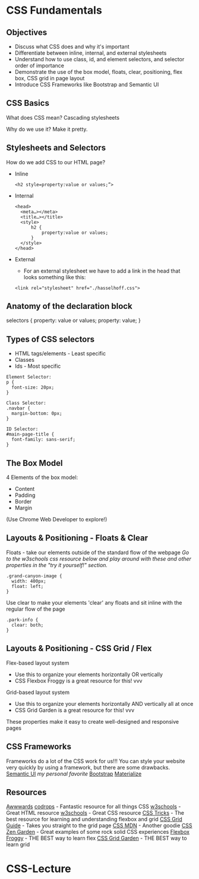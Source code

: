 # CSS Fundamentals

## Objectives

* Discuss what CSS does and why it's important
* Differentiate between inline, internal, and external stylesheets
* Understand how to use class, id, and element selectors, and selector order of importance
* Demonstrate the use of the box model, floats, clear, positioning, flex box, CSS grid in page layout
* Introduce CSS Frameworks like Bootstrap and Semantic UI


## CSS Basics

What does CSS mean?
Cascading stylesheets


Why do we use it?
Make it pretty.


## Stylesheets and Selectors

How do we add CSS to our HTML page?
* Inline
  ```
  <h2 style=property:value or values;”>
  ```

* Internal
  ```
  <head>
  	<meta…></meta>
  	<title…></title>
  	<style>
  		h2 {
  			property:value or values;
  		}
  	</style>
  </head>
  ```

* External
  - For an external stylesheet we have to add a link in the head that looks something like this:

  ```
  <link rel="stylesheet" href="./hasselhoff.css">
  ```

## Anatomy of the declaration block

selectors {
  property: value or values;
  property: value;
}


## Types of CSS selectors
* HTML tags/elements - Least specific
* Classes
* Ids - Most specific

```
Element Selector:
p {
  font-size: 20px;
}

Class Selector:
.navbar {
  margin-bottom: 0px;
}

ID Selector:
#main-page-title {
  font-family: sans-serif;
}
```


## The Box Model

4 Elements of the box model:
* Content
* Padding
* Border
* Margin

(Use Chrome Web Developer to explore!)


## Layouts & Positioning - Floats & Clear
Floats - take our elements outside of the standard flow of the webpage
_Go to the w3schools css resource below and play around with these and other properties in the "try it yourself!" section._
```
.grand-canyon-image {
  width: 400px;
  float: left;
}
```
Use clear to make your elements 'clear' any floats and sit inline with the regular flow of the page
```
.park-info {
  clear: both;
}
```


## Layouts & Positioning - CSS Grid / Flex
Flex-based layout system
- Use this to organize your elements horizontally OR vertically
- CSS Flexbox Froggy is a great resource for this! vvv

Grid-based layout system
- Use this to organize your elements horizontally AND vertically all at once
- CSS Grid Garden is a great resource for this! vvv

These properties make it easy to create well-designed and responsive pages


## CSS Frameworks

Frameworks do a lot of the CSS work for us!!!
You can style your website very quickly by using a framework, but there are some drawbacks.
[Semantic UI](https://semantic-ui.com/) *my personal favorite*
[Bootstrap](https://getbootstrap.com/)
[Materialize](https://materializecss.com/)


## Resources

[Awwwards](https://www.awwwards.com/)
[codrops](https://tympanus.net/codrops/css_reference/) - Fantastic resource for all things CSS
[w3schools](https://www.w3schools.com/html/default.asp) - Great HTML resource
[w3schools](https://www.w3schools.com/html/html_elements.asp) - Great CSS resource
[CSS Tricks](https://css-tricks.com/) - The best resource for learning and understanding flexbox and grid
[CSS Grid Guide](https://css-tricks.com/snippets/css/complete-guide-grid/) - Takes you straight to the grid page
[CSS MDN](https://developer.mozilla.org/en-US/docs/Web/CSS) - Another goodie
[CSS Zen Garden](http://www.csszengarden.com/) - Great examples of some rock solid CSS experiences
[Flexbox Froggy](https://flexboxfroggy.com/) - THE BEST way to learn flex
[CSS Grid Garden](http://cssgridgarden.com/) - THE BEST way to learn grid
# CSS-Lecture
